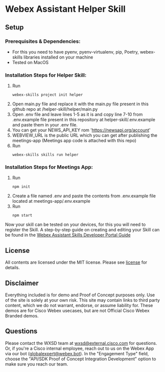 <!-- __________________________________________________ Basic Repo Steps ___________________________________________________________________________ -->


<!-- # Repo-Template
This is an Internal WXSD Template to be used for GitHub Repos moving forward. Follow the steps below: For extended details, visit https://cisco.sharepoint.com/:w:/r/sites/WXSD-WebexSolutionsDevelopment/Shared%20Documents/Onboarding%20Instructions%20%26%20Guides/Github%20%26%20Security/Github%20Readme%20Detailed%20Standards.docx?d=wba3225a5102341cf874d319d3f334b9b&csf=1&web=1&e=yggr2S 



<!--   Step 1) Name your repository: Repo Name must ALWAYS end with "bot", "embeddedapp: or "macro"
      Examples: "<insert repo name>-bot", "<insert repo name>-embeddedapp", "<insert repo name>macro"

      

~3 words, kebab case, use words to indicate what it does. Visit https://github.com/wxsd-sales/readme-template/blob/master/README.md for more details  
-->

<!--  Step 2) Add One sentence description to your repository: Copy/Paste from Webex Labs Card sentence.
       Example: "Redirect an Auto Attendant caller to an SMS conversation to alleviate Call Queue Agent responsibilities."
-->

<!--  Step 3) Add at least 1 tag to the repo: Indicating if it’s a “bot”, “macro” or “embeddedapp”.       
                 *Additional tags are allowed: should be lowercase and hyphenated for spaces.
                Repo does not use “macros” as a tag (use “macro” instead)
-->

<!--  Step 4) MAKE SURE an MIT license is included in your Repository. If another license is needed, verify with management. This is for legal reasons.
-->

<!--  Step 4) Use following Template to copy/paste your details below in place of the directions 
Make sure you include the "Keep this here" portions (it is for legal, and security infosec reasons).
-->

<!-- _________________________________________________________ Actual Template Starts Below ___________________________________________________________ -->


# Webex Assistant Helper Skill

## Setup

### Prerequisites & Dependencies: 

- For this you need to have pyenv, pyenv-virtualenv, pip, Poetry, webex-skills libraries installed on your machine
- Tested on MacOS


<!-- GETTING STARTED -->

### Installation Steps for Helper Skill:
1. Run
   ```
   webex-skills project init helper
   ```
2. Open main.py file and replace it with the main.py file present in this github repo at /helper-skill/helper/main.py
3. Open .env file and leave lines 1-5 as it is and copy line 7-10 from .env.example file present in this repository at helper-skill/.env.example and paste them in your .env file.
4. You can get your NEWS_API_KEY rom 'https://newsapi.org/account'
5. WEBVIEW_URL is the public URL which you can get after publishing the meetings-app (Meetings app code is attached with this repo)
6. Run
   ```
   webex-skills skills run helper
   ```

### Installation Steps for Meetings App:
1. Run 
   ```
   npm init
   ```
2. Create a file named .env and paste the contents from .env.example file located at meetings-app/.env.example
3. Run 
   ```
   npm start
   ```

Now your skill can be tested on your devices, for this you will need to register the Skill. A step-by-step guide on creating and editing your Skill can be found in the [Webex Assistant Skills Developer Portal Guide](https://developer.webex.com/docs/api/guides/webex-assistant-skills-guide-developer-portal-guide)
 
## License
<!-- MAKE SURE an MIT license is included in your Repository. If another license is needed, verify with management. This is for legal reasons.--> 

<!-- Keep the following statement -->
All contents are licensed under the MIT license. Please see [license](LICENSE) for details.


## Disclaimer
<!-- Keep the following here -->  
 Everything included is for demo and Proof of Concept purposes only. Use of the site is solely at your own risk. This site may contain links to third party content, which we do not warrant, endorse, or assume liability for. These demos are for Cisco Webex usecases, but are not Official Cisco Webex Branded demos.


## Questions
Please contact the WXSD team at [wxsd@external.cisco.com](mailto:wxsd@external.cisco.com?subject=RepoName) for questions. Or, if you're a Cisco internal employee, reach out to us on the Webex App via our bot (globalexpert@webex.bot). In the "Engagement Type" field, choose the "API/SDK Proof of Concept Integration Development" option to make sure you reach our team. 

